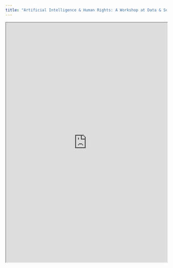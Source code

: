 ```yaml
---
title: "Artificial Intelligence & Human Rights: A Workshop at Data & Society"
---
```



<iframe height="750" width="100%" src="https://ewelton.github.io/ktest/wiki.html#Artificial%20Intelligence%20&%20Human%20Rights:%20A%20Workshop%20at%20Data%20&%20Society"></iframe>
